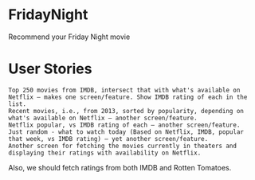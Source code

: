 FridayNight
===========

Recommend your Friday Night movie


# User Stories

    Top 250 movies from IMDB, intersect that with what's available on Netflix – makes one screen/feature. Show IMDB rating of each in the list.
    Recent movies, i.e., from 2013, sorted by popularity, depending on what's available on Netflix – another screen/feature.
    Netflix popular, vs IMDB rating of each – another screen/feature.
    Just random - what to watch today (Based on Netflix, IMDB, popular that week, vs IMDB rating) – yet another screen/feature.
    Another screen for fetching the movies currently in theaters and displaying their ratings with availability on Netflix.

  Also, we should fetch ratings from both IMDB and Rotten Tomatoes.

